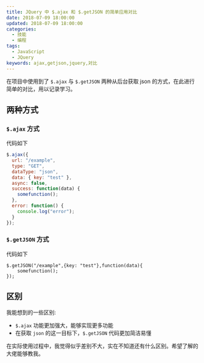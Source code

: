 ```yaml
---
title: JQuery 中 $.ajax 和 $.getJSON 的简单应用对比
date: 2018-07-09 18:00:00
updated: 2018-07-09 18:00:00
categories:
  - 技能
  - 编程
tags:
  - JavaScript
  - JQuery
keywords: ajax,getjson,jquery,对比
---
```


在项目中使用到了 `$.ajax` 与 `$.getJSON` 两种从后台获取 json 的方式，在此进行简单的对比，用以记录学习。

<!--more-->

## 两种方式

### `$.ajax` 方式

代码如下

```javascript
$.ajax({
  url: "/example",
  type: "GET",
  dataType: "json",
  data: { key: "test" },
  async: false,
  success: function(data) {
    somefunction();
  },
  error: function() {
    console.log("error");
  }
});
```

### `$.getJSON` 方式

代码如下

```
$.getJSON("/example",{key: "test"},function(data){
    somefunction();
});
```

## 区别

我能想到的一些区别:

- `$.ajax` 功能更加强大，能够实现更多功能
- 在获取 `json` 的这一目标下，`$.getJSON` 代码更加简洁易懂

在实际使用过程中，我觉得似乎差别不大，实在不知道还有什么区别。希望了解的大佬能够教我。
